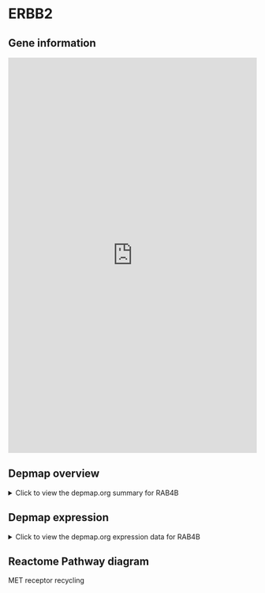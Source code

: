 <h1>ERBB2</h1>

<h2>Gene information</h2>
<iframe src="https://depmap.org/portal/gene/RAB4B?tab=about" style="border:none;width:100%;height:800px"></iframe>

<h2>Depmap overview</h2>
<details>
  <summary>Click to view the depmap.org summary for RAB4B</summary>
  <iframe src="https://depmap.org/portal/gene/RAB4B?tab=overview" style="border:none;width:100%;height:800px"></iframe>
</details>

<h2>Depmap expression</h2>
<details>
  <summary>Click to view the depmap.org expression data for RAB4B</summary>
  <iframe src="https://depmap.org/portal/gene/RAB4B?tab=characterization" style="border:none;width:100%;height:800px"></iframe>
</details>



<h2>Reactome Pathway diagram</h2>
MET receptor recycling
<div id="diagramHolder"></div>

<script>
    //Creating the Reactome Diagram widget
    //Take into account a proxy needs to be set up in your server side pointing to www.reactome.org
    function onReactomeDiagramReady(){  //This function is automatically called when the widget code is ready to be used
        var diagram = Reactome.Diagram.create({
            "placeHolder" : "diagramHolder",
            "width" : 900,
            "height" : 500
        });

        //Initialising it to the "Hemostasis" pathway
        diagram.loadDiagram("R-HSA-8875656");

        //Adding different listeners

        diagram.onDiagramLoaded(function (loaded) {
            console.info("Loaded ", loaded);
            diagram.flagItems("BAD");
	    diagram.flagItems("Q92934");
            if (loaded == "R-HSA-8875656") diagram.selectItem("R-HSA-8875656");
        });

     }
</script>



